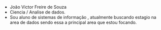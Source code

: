 - João Victor Freire de Souza
- Ciencia / Analise de dados.
- Sou aluno de sistemas de informação , atualmente buscando estagio na area de dados sendo essa a principal area que estou focando.